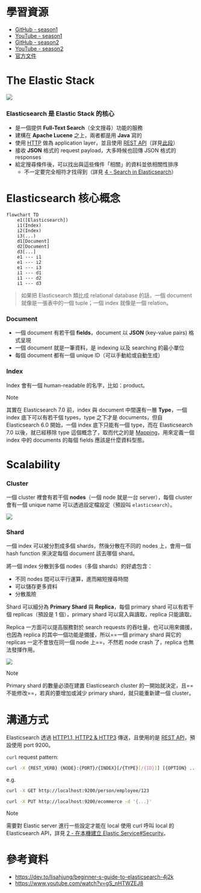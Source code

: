 # 學習資源

- [GitHub - season1](https://github.com/LisaHJung/Beginners-Crash-Course-to-Elastic-Stack-Series-Table-of-Contents)
- [YouTube - season1](https://www.youtube.com/playlist?list=PL_mJOmq4zsHZYAyK606y7wjQtC0aoE6Es)
- [GitHub - season2](https://github.com/LisaHJung/beginners-guide-to-creating-a-full-stack-Javascript-app-with-Elasticsearch)
- [YouTube - season2](https://www.youtube.com/playlist?list=PL_mJOmq4zsHbcdoeAwNWuhEWwDARMMBta)
- [官方文件](https://www.elastic.co/guide/en/elasticsearch/reference/current/index.html)

# The Elastic Stack

![](<https://raw.githubusercontent.com/Jamison-Chen/KM-software/master/img/elastic-stack.png>)

### Elasticsearch 是 Elastic Stack 的核心

- 是一個提供 **Full-Text Search**（全文搜尋）功能的服務
- 建構在 **Apache Lucene** 之上，兩者都是用 **Java** 寫的
- 使用 [HTTP](</Network/HTTP1.1, HTTP2 & HTTP3.md>) 做為 application layer，並且使用 [REST API](</Web Development/REST API.md>)（詳見[此段](</./Services/Elastic Stack/CH1 - Intro to Elasticsearch.md#溝通方式>)）
- 接收 **JSON** 格式的 request payload，大多時候也回傳 JSON 格式的 responses
- 給定搜尋條件後，可以找出與這些條件「相關」的資料並依相關性排序
    - 不一定要完全相符才找得到（詳見 [4 - Search in Elasticsearch](</Services/Elastic Stack/4 - Search in Elasticsearch.md>)）

# Elasticsearch 核心概念

```mermaid
flowchart TD
    e1([Elasticsearch])
    i1(Index)
    i2(Index)
    i3(...)
    d1[Document]
    d2[Document]
    d3[...]
    e1 --- i1
    e1 --- i2
    e1 --- i3
    i1 --- d1
    i1 --- d2
    i1 --- d3
```

>如果把 Elasticsearch 類比成 relational database 的話，一個 document 就像是一張表中的一個 tuple；一個 index 就像是一個 relation。

### Document

- 一個 document 有若干個 **fields**，document 以 **JSON** (key-value pairs) 格式呈現
- 一個 document 就是一筆資料，是 indexing 以及 searching 的最小單位
- 每個 document 都有一個 unique ID（可以手動給或自動生成）

### Index

Index 會有一個 human-readable 的名字，比如：product。

>[!Note]
>其實在 Elasticsearch 7.0 前，index 與 document 中間還有一層 **Type**，一個 index 底下可以有若干個 types，type 之下才是 documents，但自 Elasticsearch 6.0 開始，一個 index 底下只能有一個 type，而在 Elasticsearch 7.0 以後，就已經移除 type 這個概念了，取而代之的是 [Mapping](</Services/Elastic Stack/6 - Mapping in Elasticsearch.md>)，用來定義一個 index 中的 documents 的每個 fields 應該是什麼資料型態。

# Scalability

### Cluster

一個 cluster 裡會有若干個 **nodes**（一個 node 就是一台 server），每個 cluster 會有一個 unique name 可以透過設定檔設定（預設叫 `elasticsearch`）。

![](<https://raw.githubusercontent.com/Jamison-Chen/KM-software/master/img/elastic-cluster-and-nodes.png>)

### Shard

一個 index 可以被分割成多個 shards，然後分散在不同的 nodes 上，會用一個 hash function 來決定每個 document 該去哪個 shard。

將一個 index 分散到多個 nodes（多個 shards）的好處包含：

- 不同 nodes 間可以平行運算，進而縮短搜尋時間
- 可以儲存更多資料
- 分散風險

Shard 可以細分為 **Primary Shard** 與 **Replica**，每個 primary shard 可以有若干個 replicas（預設是 1 個），primary shard 可以寫入與讀取，replica 只能讀取。

Replica 一方面可以提高服務對於 search requests 的吞吐量，也可以用來備援，也因為 replica 的其中一個功能是備援，所以==一個 primary shard 與它的 replicas 一定不會放在同一個 node 上==，不然若 node crash 了，replica 也無法發揮作用。

![](<https://raw.githubusercontent.com/Jamison-Chen/KM-software/master/img/cluster-node-index-shard.png>)

>[!Note]
>Primary shard 的數量必須在建置 Elasticsearch cluster 的一開始就決定，且==不能修改==，若真的要增加或減少 primary shard，就只能重新建一個 cluster。

# 溝通方式

Elasticsearch 透過 [HTTP1.1, HTTP2 & HTTP3](</Network/HTTP1.1, HTTP2 & HTTP3.md>) 傳送，且使用的是 [REST API](</Web Development/REST API.md>)，預設使用 port 9200。

`curl` request pattern:

```bash
curl -X {REST_VERB} {NODE}:{PORT}/{INDEX}[/{TYPE}[/{ID}]] [{OPTION} ...]
```

e.g.

```bash
curl -X GET http://localhost:9200/person/employee/123

curl -X PUT http://localhost:9200/ecommerce -d '{...}'
```

>[!Note]
>需要對 Elastic server 進行一些設定才能在 local 使用 curl 呼叫 local 的 Elasticsearch API，詳見 [2 - 在本機建立 Elastic Service#Security](</Services/Elastic Stack/2 - 在本機建立 Elastic Service.md#Security>)。

# 參考資料

- <https://dev.to/lisahjung/beginner-s-guide-to-elasticsearch-4j2k>
- <https://www.youtube.com/watch?v=gS_nHTWZEJ8>
